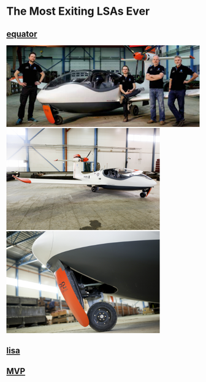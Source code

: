 # The Most Exiting LSAs Ever #
## [equator](https://www.equatoraircraft.com/) ##
<img src="./193828.png" width = "800"/><img src="./052A4065m.jpg" width = "400"/><img src="./052A4205m.jpg" width = "400" />
## [lisa](http://lisa-airplanes.com/) ##
## [MVP](https://www.mvp.aero/) ##
